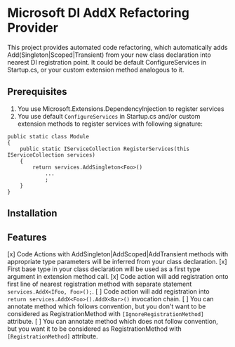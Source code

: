 # Microsoft DI AddX Refactoring Provider

This project provides automated code refactoring, which automatically adds Add(Singleton|Scoped|Transient) from your new class declaration into nearest DI registration point.
It could be default ConfigureServices in Startup.cs, or your custom extension method analogous to it.

## Prerequisites
1. You use Microsoft.Extensions.DependencyInjection to register services
2. You use default `ConfigureServices` in Startup.cs and/or custom extension methods to register services with following signature: 
```{c#}
public static class Module 
{
    public static IServiceCollection RegisterServices(this IServiceCollection services)
    {
        return services.AddSingleton<Foo>()
            ...
            ;
    }
}
```

## Installation

## Features
[x] Code Actions with AddSingleton|AddScoped|AddTransient methods with appropriate type parameters will be inferred from your class declaration.
[x] First base type in your class declaration will be used as a first type argument in extension method call.
[x] Code action will add registration onto first line of nearest registration method with separate statement `services.AddX<IFoo, Foo>();`.
[ ] Code action will add registration into `return services.AddX<Foo>().AddX<Bar>()` invocation chain.
[ ] You can annotate method which follows convention, but you don't want to be considered as RegistrationMethod with `[IgnoreRegistrationMethod]` attribute.
[ ] You can annotate method which does not follow convention, but you want it to be considered as RegistrationMethod with `[RegistrationMethod]` attribute.